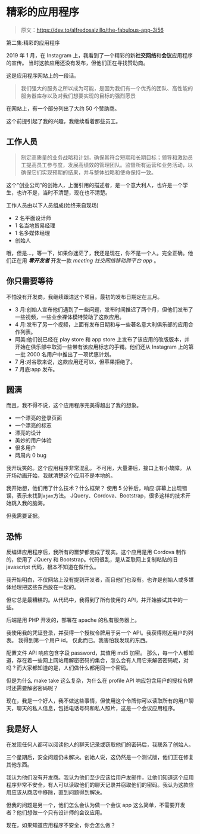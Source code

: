 # 精彩的应用程序

> 原文：<https://dev.to/alfredosalzillo/the-fabulous-app-3i56>

第二集:精彩的应用程序

2019 年 1 月，在 Instagram 上，我看到了一个精彩的新**社交网络**和**会议**应用程序的宣传。
当时这款应用还没有发布，但他们正在寻找赞助商。

这是应用程序网站上的一段话。

> 我们强大的服务之所以成为可能，是因为我们有一个优秀的团队、高性能的服务器库存以及对我们想要实现的目标的强烈愿景

在网站上，有一个部分列出了大约 50 个赞助商。

这个前提引起了我的兴趣，我继续看着那些员工。

## 工作人员

> 制定高质量的业务战略和计划，确保其符合短期和长期目标；领导和激励员工提高员工参与度，发展高绩效的管理团队。监督所有运营和业务活动，以确保它们实现预期的结果，并与整体战略和使命保持一致。

这个“创业公司”的创始人，上面引用的描述者，是一个意大利人，也许是一个学生，也许不是，当时不清楚，现在也不清楚。

工作人员由以下人员组成(始终来自现场)

*   2 名平面设计师
*   1 名当地贸易经理
*   1 名多媒体经理
*   创始人

哦，但是...，等一下，如果你迷茫了，我还是现在，你不是一个人。完全正确。他们正在用 ***零开发者*** 开发一款 *meeting 社交网络移动跨平台 app* 。

## 你只需要等待

不怕没有开发商，我继续跟进这个项目。最初的发布日期定在三月。

*   3 月:创始人宣布他们遇到了一些问题，发布时间推迟了两个月，但他们发布了一些视频，一些业余裸体模特赞助了这款应用。
*   4 月:发布了另一个视频，上面有发布日期和与一些著名意大利俱乐部的应用合作列表。
*   阿美:他们说已经在 play store 和 app store 上发布了该应用的改版版本，并开始在俱乐部中取消一些带有该应用标志的手镯。他们还从 Instagram 上的第一批 2000 名用户中推出了一项优惠计划。
*   7 月:对谷歌来说，这款应用还可以，但苹果拒绝了。
*   7 月底:app 发布。

## 圆满

而且，我不得不说，这个应用程序完美得超出了我的想象。

*   一个漂亮的登录页面
*   一个漂亮的标志
*   漂亮的设计
*   美妙的用户体验
*   很多用户
*   两周内 0 bug

我开玩笑的。这个应用程序非常混乱。
不可用，大量滞后，接口上有小故障。
从开场动画开始，我就清楚这个应用不是本地的。

我开始想，他们用了什么技术？什么框架？
使用 5 分钟后，响应:屏幕上出现错误，表示未找到`ajax`方法。
JQuery、Cordova、Bootstrap，很多这样的技术开始跳入我的脑海。

但我需要证据。

## 恐怖

反编译应用程序后，我所有的噩梦都变成了现实。这个应用是用 Cordova 制作的，使用了 JQuery 和 Bootstrap。代码很乱，是从互联网上复制粘贴的旧 javascript 代码，根本不知道在做什么。

我开始明白，不仅网站上没有提到开发者，而且他们也没有。也许是创始人或多媒体经理把这些东西放在一起的。

但它总是最糟糕的。从代码中，我得到了所有使用的 API，并开始尝试其中的一些。

后端是用 PHP 开发的，部署在 apache 的私有服务器上。

我使用我的凭证登录，并获得一个授权令牌用于另一个 API。我获得附近用户的列表。
我得到第一个用户 id。
仅此而已。我害怕我发现的东西。

配置文件 API 响应包含字段 password，其值用 md5 加密。
那么，每一个人都知道，存在着一些网上网站用解密密码的集合，怎么会有人用它来解密密码呢，对吗？而大家都知道的是，人们做什么都用同一个密码。

但是为什么 make take 这么复杂，为什么在 profile API 响应包含用户的授权令牌时还需要解密密码呢？

现在，我是一个好人，我不做这些事情，但使用这个令牌你可以读取所有的用户聊天，聊天的私人信息，包括电话号码和私人照片，这是一个会议应用程序。

## 我是好人

在发现任何人都可以阅读他人的聊天记录或窃取他们的密码后，我联系了创始人。

三个星期后，安全问题仍未解决。创始人说，这仍然是一个测试版，他们正在修复其他东西。

我认为他们没有开发商。我认为他们至少应该给用户发邮件，让他们知道这个应用程序非常不安全，有人可以读取他们的聊天记录并窃取他们的密码。我认为这款应用应该从商店中移除，直到问题得到解决。

但我的问题是另一个，他们怎么会认为做一个会议 app 这么简单，不需要开发者？他们想做一个只有设计师的会议应用。

现在，如果知道应用程序不安全，你会怎么做？